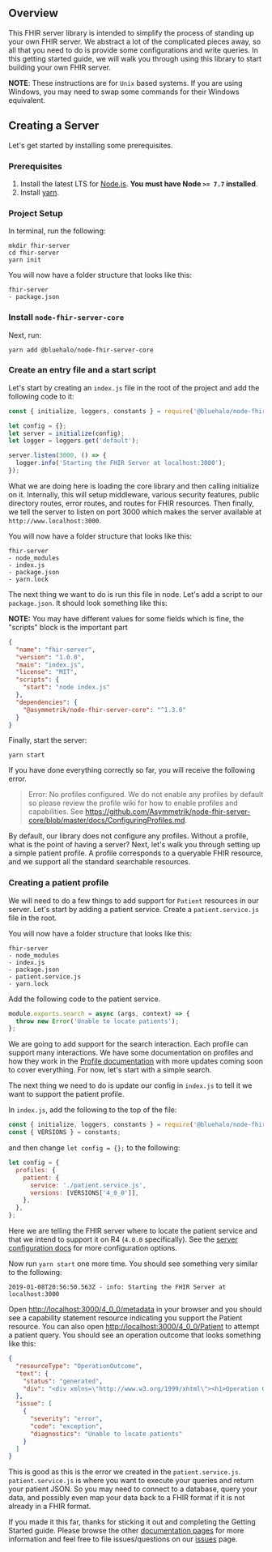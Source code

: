 ## Overview

This FHIR server library is intended to simplify the process of standing up your own FHIR server. We abstract a lot of the complicated pieces away, so all that you need to do is provide some configurations and write queries. In this getting started guide, we will walk you through using this library to start building your own FHIR server.

**NOTE**: These instructions are for `Unix` based systems. If you are using Windows, you may need to swap some commands for their Windows equivalent.

## Creating a Server

Let's get started by installing some prerequisites.

### Prerequisites

1. Install the latest LTS for [Node.js](https://nodejs.org/en/). **You must have Node `>= 7.7` installed**.
2. Install [yarn](https://yarnpkg.com/en/docs/install).

### Project Setup

In terminal, run the following:

```shell
mkdir fhir-server
cd fhir-server
yarn init
```

You will now have a folder structure that looks like this:

```shell
fhir-server
- package.json
```

### Install `node-fhir-server-core`

Next, run:

```shell
yarn add @bluehalo/node-fhir-server-core
```

### Create an entry file and a start script

Let's start by creating an `index.js` file in the root of the project and add the following code to it:

```javascript
const { initialize, loggers, constants } = require('@bluehalo/node-fhir-server-core');

let config = {};
let server = initialize(config);
let logger = loggers.get('default');

server.listen(3000, () => {
  logger.info('Starting the FHIR Server at localhost:3000');
});
```

What we are doing here is loading the core library and then calling initialize on it. Internally, this will setup middleware, various security features, public directory routes, error routes, and routes for FHIR resources. Then finally, we tell the server to listen on port 3000 which makes the server available at `http://www.localhost:3000`.

You will now have a folder structure that looks like this:

```shell
fhir-server
- node_modules
- index.js
- package.json
- yarn.lock
```

The next thing we want to do is run this file in node. Let's add a script to our `package.json`. It should look something like this:

**NOTE:** You may have different values for some fields which is fine, the "scripts" block is the important part

```json
{
  "name": "fhir-server",
  "version": "1.0.0",
  "main": "index.js",
  "license": "MIT",
  "scripts": {
    "start": "node index.js"
  },
  "dependencies": {
    "@asymmetrik/node-fhir-server-core": "^1.3.0"
  }
}
```

Finally, start the server:

```shell
yarn start
```

If you have done everything correctly so far, you will receive the following error.

> Error: No profiles configured. We do not enable any profiles by default so please review the profile wiki for how to enable profiles and capabilities. See https://github.com/Asymmetrik/node-fhir-server-core/blob/master/docs/ConfiguringProfiles.md.

By default, our library does not configure any profiles. Without a profile, what is the point of having a server? Next, let's walk you through setting up a simple patient profile. A profile corresponds to a queryable FHIR resource, and we support all the standard searchable resources.

### Creating a patient profile

We will need to do a few things to add support for `Patient` resources in our server. Let's start by adding a patient service. Create a `patient.service.js` file in the root.

You will now have a folder structure that looks like this:

```shell
fhir-server
- node_modules
- index.js
- package.json
- patient.service.js
- yarn.lock
```

Add the following code to the patient service.

```javascript
module.exports.search = async (args, context) => {
  throw new Error('Unable to locate patients');
};
```

We are going to add support for the search interaction. Each profile can support many interactions. We have some documentation on profiles and how they work in the [Profile documentation](./ConfiguringProfiles.md) with more updates coming soon to cover everything. For now, let's start with a simple search.

The next thing we need to do is update our config in `index.js` to tell it we want to support the patient profile.

In `index.js`, add the following to the top of the file:

```javascript
const { initialize, loggers, constants } = require('@bluehalo/node-fhir-server-core');
const { VERSIONS } = constants;
```

and then change `let config = {};` to the following:

```javascript
let config = {
  profiles: {
    patient: {
      service: './patient.service.js',
      versions: [VERSIONS['4_0_0']],
    },
  },
};
```

Here we are telling the FHIR server where to locate the patient service and that we intend to support it on R4 (`4.0.0` specifically). See the [server configuration docs](./ServerConfiguration.md) for more configuration options.

Now run `yarn start` one more time. You should see something very similar to the following:

```shell
2019-01-08T20:56:50.563Z - info: Starting the FHIR Server at localhost:3000
```

Open [http://localhost:3000/4_0_0/metadata](http://localhost:3000/4_0_0/metadata) in your browser and you should see a capability statement resource indicating you support the Patient resource. You can also open [http://localhost:3000/4_0_0/Patient](http://localhost:3000/4_0_0/Patient) to attempt a patient query. You should see an operation outcome that looks something like this:

```json
{
  "resourceType": "OperationOutcome",
  "text": {
    "status": "generated",
    "div": "<div xmlns=\"http://www.w3.org/1999/xhtml\"><h1>Operation Outcome</h1><table border=\"0\"><table border=\"0\"><tr><td style=\"font-weight: bold;\">error</td><td><pre>Unable to locate patients</pre></td></tr></table></div>"
  },
  "issue": [
    {
      "severity": "error",
      "code": "exception",
      "diagnostics": "Unable to locate patients"
    }
  ]
}
```

This is good as this is the error we created in the `patient.service.js`. `patient.service.js` is where you want to execute your queries and return your patient JSON. So you may need to connect to a database, query your data, and possibly even map your data back to a FHIR format if it is not already in a FHIR format.

If you made it this far, thanks for sticking it out and completing the Getting Started guide. Please browse the other [documentation pages](../docs) for more information and feel free to file issues/questions on our [issues](https://github.com/Asymmetrik/node-fhir-server-core/issues) page.
